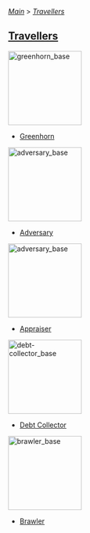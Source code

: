 [*Main*](https://github.com/PowerofMoll/Mining-Timing---A-fancreation-to-Blood-on-the-Clocktower/blob/main) > [_Travellers_](https://github.com/PowerofMoll/Mining-Timing---A-fancreation-to-Blood-on-the-Clocktower/blob/main/Travellers/README.md)

## [Travellers](https://github.com/PowerofMoll/Mining-Timing---A-fancreation-to-Blood-on-the-Clocktower/blob/main/Travellers/README.md)

<img src="https://github.com/user-attachments/assets/ba62e46f-efbb-45ce-9eca-fddcfa2803f5" alt="greenhorn_base" width="150" height="150">

- [Greenhorn](https://github.com/PowerofMoll/Mining-Timing---A-fancreation-to-Blood-on-the-Clocktower/blob/main/Travellers/Greenhorn/README.md)

<img src="https://github.com/user-attachments/assets/58ceada5-2fcb-4468-a8df-cf2af564bff2" alt="adversary_base" width="150" height="150">

- [Adversary](https://github.com/user-attachments/assets/212ff168-11e0-404e-81aa-2cd8e0515bf8/blob/main/Travellers/Adversary/README.md)

<img src="https://github.com/user-attachments/assets/c00023da-c495-47eb-a3a2-129e175c658f" alt="adversary_base" width="150" height="150">

- [Appraiser](https://github.com/PowerofMoll/Mining-Timing---A-fancreation-to-Blood-on-the-Clocktower/blob/main/Travellers/Appraiser/README.md)

<img src="https://github.com/user-attachments/assets/40e6173e-ff47-4eec-9879-7a9bc2eeb72f" alt="debt-collector_base" width="150" height="150">

- [Debt Collector](https://github.com/PowerofMoll/Mining-Timing---A-fancreation-to-Blood-on-the-Clocktower/blob/main/Travellers/Debt-Collector/README.md)

<img src="https://github.com/user-attachments/assets/5533696a-5930-4c53-b616-2ea7a4f8edc6" alt="brawler_base" width="150" height="150">

- [Brawler](https://github.com/PowerofMoll/Mining-Timing---A-fancreation-to-Blood-on-the-Clocktower/blob/main/Travellers/Brawler/README.md)
